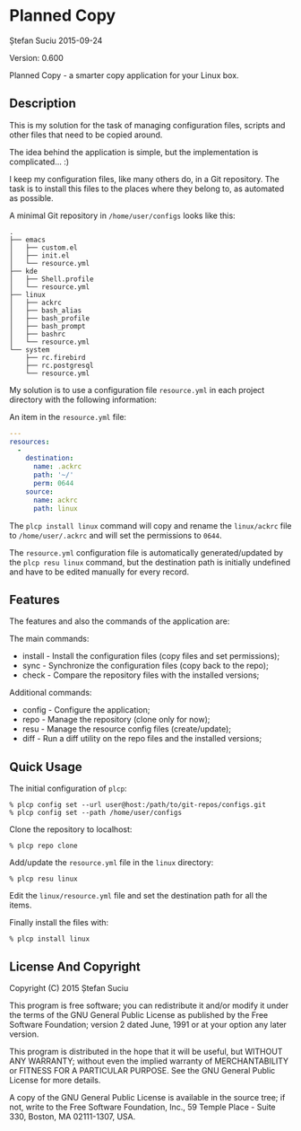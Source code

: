 Planned Copy
============
Ștefan Suciu
2015-09-24

Version: 0.600

Planned Copy - a smarter copy application for your Linux box.


Description
-----------

This is my solution for the task of managing configuration files,
scripts and other files that need to be copied around.

The idea behind the application is simple, but the implementation is
complicated... :)

I keep my configuration files, like many others do, in a Git
repository.  The task is to install this files to the places where
they belong to, as automated as possible.

A minimal Git repository in `/home/user/configs` looks like this:

```
.
├── emacs
│   ├── custom.el
│   ├── init.el
│   └── resource.yml
├── kde
│   ├── Shell.profile
│   └── resource.yml
├── linux
│   ├── ackrc
│   ├── bash_alias
│   ├── bash_profile
│   ├── bash_prompt
│   ├── bashrc
│   └── resource.yml
└── system
    ├── rc.firebird
    ├── rc.postgresql
    └── resource.yml
```

My solution is to use a
configuration file `resource.yml` in each project directory with the
following information:

An item in the `resource.yml` file:

```YAML
---
resources:
  -
    destination:
      name: .ackrc
      path: '~/'
      perm: 0644
    source:
      name: ackrc
      path: linux
```

The `plcp install linux` command will copy and rename the
`linux/ackrc` file to `/home/user/.ackrc` and will set the permissions
to `0644`.

The `resource.yml` configuration file is automatically
generated/updated by the `plcp resu linux` command, but the
destination path is initially undefined and have to be edited manually
for every record.


Features
--------

The features and also the commands of the application are:

The main commands:
* install - Install the configuration files (copy files and set permissions);
* sync - Synchronize the configuration files (copy back to the repo);
* check - Compare the repository files with the installed versions;

Additional commands:
* config - Configure the application;
* repo - Manage the repository (clone only for now);
* resu - Manage the resource config files (create/update);
* diff - Run a diff utility on the repo files and the installed versions;


Quick Usage
-----------

The initial configuration of `plcp`:

```
% plcp config set --url user@host:/path/to/git-repos/configs.git
% plcp config set --path /home/user/configs
```

Clone the repository to localhost:

```
% plcp repo clone
```

Add/update the `resource.yml` file in the `linux` directory:

```
% plcp resu linux
```

Edit the `linux/resource.yml` file and set the destination path for
all the items.

Finally install the files with:

```
% plcp install linux
```

License And Copyright
---------------------

Copyright (C) 2015 Ștefan Suciu

This program is free software; you can redistribute it and/or modify
it under the terms of the GNU General Public License as published by
the Free Software Foundation; version 2 dated June, 1991 or at your option
any later version.

This program is distributed in the hope that it will be useful,
but WITHOUT ANY WARRANTY; without even the implied warranty of
MERCHANTABILITY or FITNESS FOR A PARTICULAR PURPOSE.  See the
GNU General Public License for more details.

A copy of the GNU General Public License is available in the source tree;
if not, write to the Free Software Foundation, Inc.,
59 Temple Place - Suite 330, Boston, MA 02111-1307, USA.
